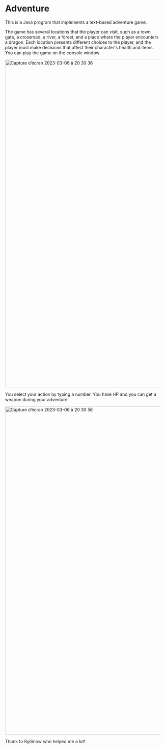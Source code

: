 # Adventure

This is a Java program that implements a text-based adventure game.

The game has several locations that the player can visit, such as a town gate, a crossroad, a river, a forest, and a place where the player encounters a dragon. Each location presents different choices to the player, and the player must make decisions that affect their character's health and items.
You can play the game on the console window.

<img width="1064" alt="Capture d’écran 2023-03-06 à 20 30 36" src="https://user-images.githubusercontent.com/70972077/223211621-5ecd5624-f08c-43be-a922-7f27a710c259.png">

You select your action by typing a number. You have HP and you can get a weapon during your adventure.

<img width="1065" alt="Capture d’écran 2023-03-06 à 20 30 56" src="https://user-images.githubusercontent.com/70972077/223211639-10f25217-c3ae-4dec-9d89-f32c675323bb.png">

Thank to RyiSnow who helped me a lot!
